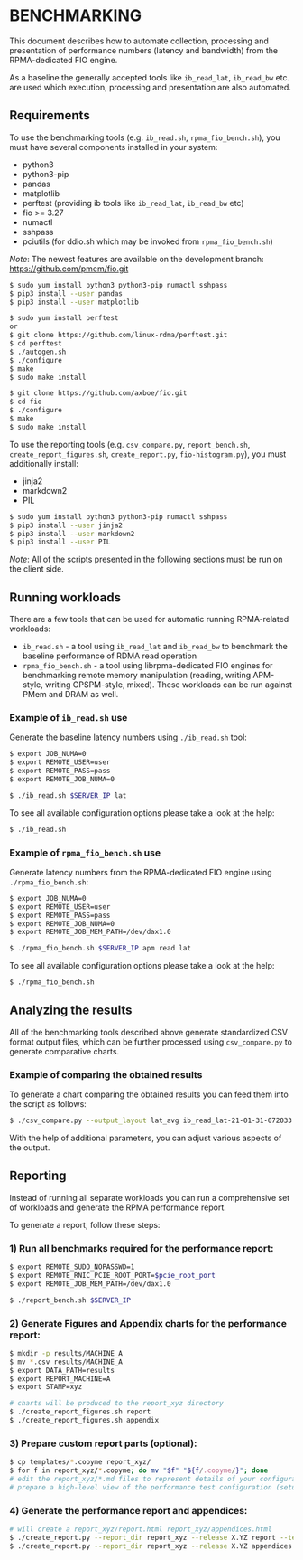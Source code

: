 # BENCHMARKING

This document describes how to automate collection, processing and presentation of performance numbers (latency and bandwidth) from the RPMA-dedicated FIO engine.

As a baseline the generally accepted tools like `ib_read_lat`, `ib_read_bw` etc. are used which execution, processing and presentation are also automated.

## Requirements

To use the benchmarking tools (e.g. `ib_read.sh`, `rpma_fio_bench.sh`), you must have several components installed in your system:
 - python3
 - python3-pip
 - pandas
 - matplotlib
 - perftest (providing ib tools like `ib_read_lat`, `ib_read_bw` etc)
 - fio >= 3.27
 - numactl
 - sshpass
 - pciutils (for ddio.sh which may be invoked from `rpma_fio_bench.sh`)

*Note*: The newest features are available on the development branch: https://github.com/pmem/fio.git

```sh
$ sudo yum install python3 python3-pip numactl sshpass
$ pip3 install --user pandas
$ pip3 install --user matplotlib

$ sudo yum install perftest
or
$ git clone https://github.com/linux-rdma/perftest.git
$ cd perftest
$ ./autogen.sh
$ ./configure
$ make
$ sudo make install

$ git clone https://github.com/axboe/fio.git
$ cd fio
$ ./configure
$ make
$ sudo make install
```

To use the reporting tools (e.g. `csv_compare.py`, `report_bench.sh`, `create_report_figures.sh`, `create_report.py`, `fio-histogram.py`), you must additionally install:
 - jinja2
 - markdown2
 - PIL

```sh
$ sudo yum install python3 python3-pip numactl sshpass
$ pip3 install --user jinja2
$ pip3 install --user markdown2
$ pip3 install --user PIL
```

*Note*: All of the scripts presented in the following sections must be run on the client side.

## Running workloads

There are a few tools that can be used for automatic running RPMA-related workloads:

- `ib_read.sh` - a tool using `ib_read_lat` and `ib_read_bw` to benchmark the baseline performance of RDMA read operation
- `rpma_fio_bench.sh` - a tool using librpma-dedicated FIO engines for benchmarking remote memory manipulation (reading, writing APM-style, writing GPSPM-style, mixed). These workloads can be run against PMem and DRAM as well.

### Example of `ib_read.sh` use

Generate the baseline latency numbers using `./ib_read.sh` tool:

```sh
$ export JOB_NUMA=0
$ export REMOTE_USER=user
$ export REMOTE_PASS=pass
$ export REMOTE_JOB_NUMA=0

$ ./ib_read.sh $SERVER_IP lat
```

To see all available configuration options please take a look at the help:

```sh
$ ./ib_read.sh
```

### Example of `rpma_fio_bench.sh` use

Generate latency numbers from the RPMA-dedicated FIO engine using `./rpma_fio_bench.sh`:

```sh
$ export JOB_NUMA=0
$ export REMOTE_USER=user
$ export REMOTE_PASS=pass
$ export REMOTE_JOB_NUMA=0
$ export REMOTE_JOB_MEM_PATH=/dev/dax1.0

$ ./rpma_fio_bench.sh $SERVER_IP apm read lat
```

To see all available configuration options please take a look at the help:

```sh
$ ./rpma_fio_bench.sh
```

## Analyzing the results

All of the benchmarking tools described above generate standardized CSV format output files, which can be further processed using `csv_compare.py` to generate comparative charts.

### Example of comparing the obtained results

To generate a chart comparing the obtained results you can feed them into the script as follows:

```sh
$ ./csv_compare.py --output_layout lat_avg ib_read_lat-21-01-31-072033.csv rpma_fio_apm_read_lat_th1_dp1_dev_dax1.0-21-01-31-073733.csv --output_with_tables
```

With the help of additional parameters, you can adjust various aspects of the output.

## Reporting

Instead of running all separate workloads you can run a comprehensive set of workloads and generate the RPMA performance report.

To generate a report, follow these steps:

### 1) Run all benchmarks required for the performance report:

```sh
$ export REMOTE_SUDO_NOPASSWD=1
$ export REMOTE_RNIC_PCIE_ROOT_PORT=$pcie_root_port
$ export REMOTE_JOB_MEM_PATH=/dev/dax1.0

$ ./report_bench.sh $SERVER_IP
```

### 2) Generate Figures and Appendix charts for the performance report:

```sh
$ mkdir -p results/MACHINE_A
$ mv *.csv results/MACHINE_A
$ export DATA_PATH=results
$ export REPORT_MACHINE=A
$ export STAMP=xyz

# charts will be produced to the report_xyz directory
$ ./create_report_figures.sh report
$ ./create_report_figures.sh appendix
```

### 3) Prepare custom report parts (optional):

```sh
$ cp templates/*.copyme report_xyz/
$ for f in report_xyz/*.copyme; do mv "$f" "${f/.copyme/}"; done
# edit the report_xyz/*.md files to represent details of your configuration
# prepare a high-level view of the performance test configuration (setup.png)
```

### 4) Generate the performance report and appendices:

```sh
# will create a report_xyz/report.html report_xyz/appendices.html
$ ./create_report.py --report_dir report_xyz --release X.YZ report --test_date "Now" --high_level_setup_figure ./setup.png
$ ./create_report.py --report_dir report_xyz --release X.YZ appendices
```
